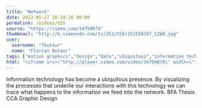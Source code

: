 ```yaml
---
title: "Network"
date: 2012-05-27 20:10:26 00:00
permalink: /videos/655
source: "https://vimeo.com/34750078"
thumbnail: "http://b.vimeocdn.com/ts/253/550/253550297_1280.jpg"
user:
  username: "fbutour"
  name: "Florian Butour"
tags: ["motion graphics","design","data","ubiquitous","information technology"]
html: "<iframe src=\"http://player.vimeo.com/video/34750078\" width=\"1280\" height=\"720\" frameborder=\"0\" webkitAllowFullScreen mozallowfullscreen allowFullScreen></iframe>"
---
```


Information technology has become a ubiquitous presence. By visualizing the processes that underlie our interactions with this technology we can trace what happens to the information we feed into the network.
BFA Thesis
CCA Graphic Design